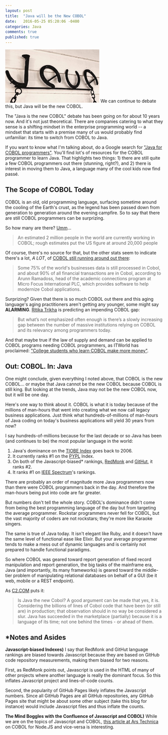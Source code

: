 ```yaml
---
layout: post
title:  "Java will be the New COBOL"
date:   2016-05-25 05:20:06 -0400
categories: Java
comments: true
published: true
---
```

<img src="/img/posts/coffee-shop-1045065_1920.jpg" class="img-inline-left" alt="Pair programming anybody?">
We can continue to debate this, but Java will be the new COBOL.

The "Java is the new COBOL" debate has been going on for about 10 years now.
And it's not just theoretical. There are companies catering to what they sense
is a shifting mindset in the enterprise programming world -- a mindset that starts with a premise
many of us would probably find unfamiliar: its time to switch from COBOL to Java.

If you want to know what I'm talking about, do a Google search for ["Java for COBOL programmers"](http://lmgtfy.com/?q=Java+for+COBOL+programmers).
You'll find lot's of resources for the COBOL programmer to learn Java. That highlights
two things: 1) there are still quite a few COBOL programmers out there (stunning, right?),
and 2) there is interest in moving them to Java, a language many of the cool kids
now find passé.

<!--more-->

## The Scope of COBOL Today

COBOL is an old, old programming language, surfacing sometime around the cooling of the Earth's crust, as the legend has been passed down from generation to generation around the evening campfire. So to say that there are still COBOL programmers can be surprizing.

So how many are there? [Umm](https://www.quora.com/How-many-COBOL-programmers-are-left-in-the-US)...

> An estimated 2 million people in the world are currently working in COBOL; rough estimates put the US figure at around 20,000 people

Of course, there's no source for that, but the other stats seem to indicate there's a lot, *A LOT*, of [COBOL still running around out there](http://www.javaworld.com/article/2077835/guess-who-s-learning-cobol-.html):

> Some 75% of the world's businesses data is still processed in Cobol, and about 90% of all financial transactions are in Cobol, according to Arunn Ramadoss, head of the academic connections program at Micro Focus International PLC, which provides software to help modernize Cobol applications.

Surprizing? Given that there is so much COBOL out there and this
aging language's aging practitioners aren't getting any younger, some might say **ALARMING**. [Ritika Trikha](http://blog.hackerrank.com/the-inevitable-return-of-cobol/) is predicting an impending COBOL gap:

> But what’s not emphasized often enough is there’s a slowly increasing gap between the number of massive institutions relying on COBOL and its relevancy among programmers today.

And that maybe true if the law of supply and demand can be applied to COBOL programs needing COBOL programmers, as ITWorld has proclaimed: ["College students who learn COBOL make more money"](http://www.itworld.com/article/2694378/college-students-learning-cobol-make-more-money.html).

## Out: COBOL. In: Java

One might conclude, given everything I noted above, that COBOL is the new COBOL... or maybe that Java cannot be the new COBOL because COBOL is still king. But looking at the trends, Java may not be the new COBOL now, but it will be one day.

Here's one way to think about it. COBOL is what it is today because of the millions of man-hours that went into creating what we now call legacy business applications. Just think what hundreds-of-millions of man-hours of Java coding on today's business applications will yield 30 years from now?

I say hundreds-of-millions because for the last decade or so Java has been (and continues to be) the most popular language in the world:

1. Java's dominance on the [TIOBE Index](http://www.tiobe.com/tiobe_index) goes back to 2006.
2. It currently ranks #1 on the [PYPL](http://pypl.github.io/PYPL.html) Index.
3. On both of the Javascript-biased* rankings, [RedMonk](http://redmonk.com/sogrady/2016/02/19/language-rankings-1-16/) and [GitHut](http://githut.info/), it ranks #2.
4. It ranks #1 on [IEEE Spectrum](http://spectrum.ieee.org/static/interactive-the-top-programming-languages)'s rankings.

There are probably an order of magnitude more Java programmers now than there were COBOL programmers back in the day. And therefore the man-hours being put into code are far greater.

But numbers don't tell the whole story. COBOL's dominance didn't come from being the best programming language of the day but from targeting the average programmer. Rockstar programmers never fell for COBOL, but the vast majority of coders are not rockstars; they're more like Karaoke singers.

The same is true of Java today. It isn't elegant like Ruby, and it doesn't have the same level of functional ease like Elixir. But your average programmer tends to make a mess out of dynamic languages and is certainly not prepared to handle functional paradigms.

So where COBOL was geared toward report generation of fixed record manipulation and report generation, the big tasks of the mainframe era, Java (and importantly, its many frameworks) is geared toward the middle-tier problem of manipulating relational databases on behalf of a GUI (be it web, mobile or a REST endpoint).

As [C2.COM](http://c2.com/cgi/wiki?JavaIsTheNewCobol) puts it:

> Is Java the new Cobol? A good argument can be made that yes, it is. Considering the billions of lines of Cobol code that have been (or still are) in production; that observation should in no way be considered a slur. Java has succeeded in the marketplace (partially) because it is a language of its time; not one behind the times - or ahead of them.

## \*Notes and Asides

**Javascript-biased Indexes)** I say that RedMonk and GitHut language rankings are biased towards Javascript because they are based on GitHub code repository measurements, making them biased for two reasons.

First, as RedMonk points out, Javascript is used in the HTML of many of other projects where another language is really the dominant focus. So this inflates Javascript project and lines-of-code counts.

Second, the popularity of GitHub Pages likely inflates the Javascript numbers. Since all GitHub Pages are all GitHub repositories, any GitHub Pages site that might be about some other subject (take this blog for instance) would include Javascript files and thus inflate the counts.

**The Mind Boggles with the Confluence of Javascript and COBOL)** While we are on the topics of Javascript and COBOL, [this article at Ars Technica](http://arstechnica.com/information-technology/2016/05/who-put-this-javascript-in-my-cobol-node-cobol-thats-who/) on COBOL for Node.JS and vice-versa is interesting.

